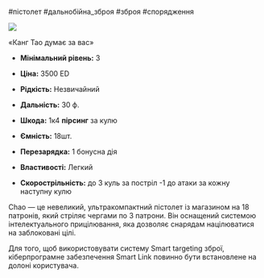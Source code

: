 #пістолет #дальнобійна_зброя #зброя #спорядження

[![](https://static.wikia.nocookie.net/cyberpunk/images/2/26/Chao_Default.png/revision/latest/scale-to-width-down/350?cb=20220723074732)](https://static.wikia.nocookie.net/cyberpunk/images/2/26/Chao_Default.png/revision/latest?cb=20220723074732)

«Канг Тао думає за вас»

- **Мінімальний рівень:** 3
- **Ціна:** 3500 ED
- **Рідкість:** Незвичайний

- **Дальність:** 30 ф.
- **Шкода:** 1к4 **пірсинг** за кулю
- **Ємність:** 18шт.
- **Перезарядка:** 1 бонусна дія
- **Властивості:** Легкий
- **Скорострільність:** до 3 куль за постріл -1 до атаки за кожну наступну кулю

Chao — це невеликий, ультракомпактний пістолет із магазином на 18 патронів, який стріляє чергами по 3 патрони. Він оснащений системою інтелектуального прицілювання, яка дозволяє снарядам націлюватися на заблоковані цілі.

Для того, щоб використовувати систему Smart targeting зброї, кіберпрограмне забезпечення Smart Link повинно бути встановлене на долоні користувача.